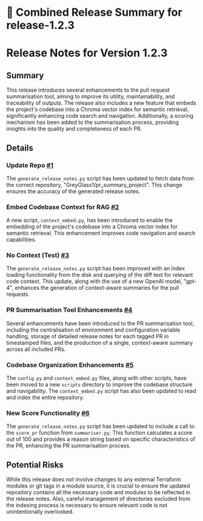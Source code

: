 # 🚀 Combined Release Summary for release-1.2.3

# Release Notes for Version 1.2.3

## Summary
This release introduces several enhancements to the pull request summarisation tool, aiming to improve its utility, maintainability, and traceability of outputs. The release also includes a new feature that embeds the project's codebase into a Chroma vector index for semantic retrieval, significantly enhancing code search and navigation. Additionally, a scoring mechanism has been added to the summarisation process, providing insights into the quality and completeness of each PR.

## Details

### Update Repo [#1](https://github.com/GreyGlass1/pr_summary_project/pull/1)
The `generate_release_notes.py` script has been updated to fetch data from the correct repository, "GreyGlass1/pr_summary_project". This change ensures the accuracy of the generated release notes.

### Embed Codebase Context for RAG [#2](https://github.com/GreyGlass1/pr_summary_project/pull/2)
A new script, `context_embed.py`, has been introduced to enable the embedding of the project's codebase into a Chroma vector index for semantic retrieval. This enhancement improves code navigation and search capabilities.

### No Context (Test) [#3](https://github.com/GreyGlass1/pr_summary_project/pull/3)
The `generate_release_notes.py` script has been improved with an index loading functionality from the disk and querying of the diff text for relevant code context. This update, along with the use of a new OpenAI model, "gpt-4", enhances the generation of context-aware summaries for the pull requests.

### PR Summarisation Tool Enhancements [#4](https://github.com/GreyGlass1/pr_summary_project/pull/4)
Several enhancements have been introduced to the PR summarisation tool, including the centralisation of environment and configuration variable handling, storage of detailed release notes for each tagged PR in timestamped files, and the production of a single, context-aware summary across all included PRs.

### Codebase Organization Enhancements [#5](https://github.com/GreyGlass1/pr_summary_project/pull/5)
The `config.py` and `context_embed.py` files, along with other scripts, have been moved to a new `scripts` directory to improve the codebase structure and navigability. The `context_embed.py` script has also been updated to read and index the entire repository.

### New Score Functionality [#6](https://github.com/GreyGlass1/pr_summary_project/pull/6)
The `generate_release_notes.py` script has been updated to include a call to the `score_pr` function from `summariser.py`. This function calculates a score out of 100 and provides a reason string based on specific characteristics of the PR, enhancing the PR summarisation process.

## Potential Risks
While this release does not involve changes to any external Terraform modules or git tags in a module source, it is crucial to ensure the updated repository contains all the necessary code and modules to be reflected in the release notes. Also, careful management of directories excluded from the indexing process is necessary to ensure relevant code is not unintentionally overlooked.